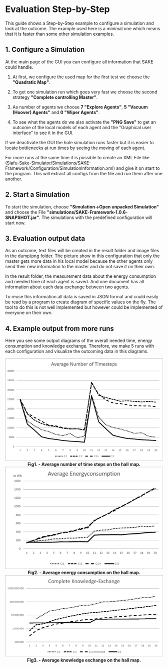 # Evaluation Step-by-Step

This guide shows a Step-by-Step example to configure a simulation and look at the outcome. The example used here is a minimal one which means that it is faster than some other simulation examples. 

## 1. Configure a Simulation

At the main page of the GUI you can configure all information that SAKE could handle.

1. At first, we configure the used map for the first test we choose the <b>"Quadratic Map"</b>.

2. To get one simulation run which goes very fast we choose the second strategy <b>"Complete controlling Master"</b>.

3. As number of agents we choose <b>7 "Explore Agents"</b>, <b>5 "Vacuum (Hoover) Agents"</b> and <b>0 "Wiper Agents"</b>.

4. To see what the agents do we also activate the <b>"PNG Save"</b> to get an outcome of the local models of each agent and the "Graphical user interface" to see it in the GUI. 

If we deactivate the GUI the hole simulation runs faster but it is easier to locate bottlenecks at run times by seeing the moving of each agent.

For more runs at the same time it is possible to create an XML File like (Siafu-Sake-Simulator/Simulations/SAKE-Framework/Configuration/SimulationInformation.xml) and give it on start to the program. This will extract all configs from the file and run them after one another.

## 2. Start a Simulation

To start the simulation, choose <b>"Simulation->Open unpacked Simulation"</b> and choose the File <b>"simulations/SAKE-Framework-1.0.6-SNAPSHOT.jar"</b>. The simulations with the predefined configuration will start now.

## 3. Evaluation output data

As an outcome, text files will be created in the result folder and image files in the dump/png folder. The picture show in this configuration that only the master gets more data in his local model because the other agents only send their new information to the master and do not save it on their own.

In the result folder, the measurement data about the energy consumption and needed time of each agent is saved. And one document has all information about each data exchange between two agents.

To reuse this information all data is saved in JSON format and could easily be read by a program to create diagram of specific values on the fly. The tool to do this is not well implemented but however could be implemented of everyone on their own. 

## 4. Example output from more runs

Here you see some output diagrams of the overall needed time, energy consumption and knowledge exchange. Therefore, we make 5 runs with each configuration and visualize the outcoming data in this diagrams.

<div class="image" align="center">
<img src="../DocumentationFiles/image/timesteps.jpg" alt="Average number of time steps on the hall map" title="Time steps" style="width: 700px;"/>
<div><b>Fig1. - Average number of time steps on the hall map.</b></div>
</div>

<div class="image" align="center">
<img src="../DocumentationFiles/image/energy.jpg" alt="Average energy consumption on the hall map" title="Energy Consumption" style="width: 700px;"/>
<div><b>Fig2. - Average energy consumption on the hall map.</b></div>
</div>

<div class="image" align="center">
<img src="../DocumentationFiles/image/exchange.jpg" alt="Average knowledge exchange on the hall map" title="Knowledge Exchange" style="width: 700px;"/>
<div><b>Fig3. - Average knowledge exchange on the hall map.</b></div>
</div>
